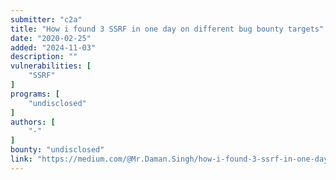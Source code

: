 ```yaml
---
submitter: "c2a"
title: "How i found 3 SSRF in one day on different bug bounty targets"
date: "2020-02-25"
added: "2024-11-03"
description: ""
vulnerabilities: [
    "SSRF"
]
programs: [
    "undisclosed"
]
authors: [
    "-"
]
bounty: "undisclosed"
link: "https://medium.com/@Mr.Daman.Singh/how-i-found-3-ssrf-in-one-day-on-different-bug-bounty-targets-62e91b4268f8"
---
```




